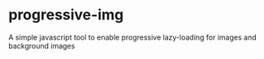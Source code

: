 # progressive-img
A simple javascript tool to enable progressive lazy-loading for images and background images
